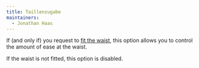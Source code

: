 ```yaml
---
title: Taillenzugabe
maintainers:
  - Jonathan Haas
---
```


If (and only if) you request to [fit the waist](/docs/designs/bibi/options/fitwaist), this option allows you to control the amount of ease at the waist.

If the waist is not fitted, this option is disabled.
